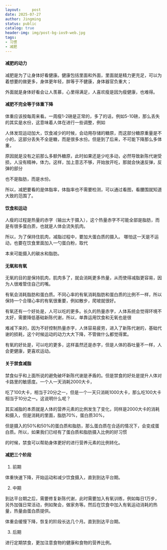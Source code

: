 ```yaml
---
layout:     post
date: 2025-07-27
author: Jingming
status: public
catalog: true
header-img: img/post-bg-ios9-web.jpg
tags:
- 习惯
- 减肥
---
```


#### 减肥的动力

减肥是为了让身体好看健康。健康包括里面和外面，里面就是精力更充足，可以为着想要的做更多，身体更年轻，胖等于不健康，身体器官负重大；

外面就是身体好看会让人羡慕，心里得满足，人喜欢瘦是因为瘦健康，也难得。

#### 减肥不完全等于体重下降

体重应该按每周来看。一周瘦1-2磅是正常的，多了的话，例如5-10磅，那么丢失的其实是水份，这意味着人体在进行一些调整，例如

人体发现运动加大，饮食减少的时候，会动用存储的糖原，而这部分糖原重量是不小的，这部分丢失不全是糖，而是很多水份。但是到了后来，不可能下降那么多体重，

原因就是没有之前那么多额外糖原，此时如果还是少吃多动，必然导致新陈代谢受损，人没有精神，体力。这样，加上意志不够，开始放开吃，那就会快速反弹，反弹的部分

也不是脂肪，而是水份。

所以，减肥要看的是体脂率，体脂率也不需要检测，可以通过看图，看腰围就知道大致的范围了。

#### 饮食和运动

人瘦的过程是热量的赤字（输出大于摄入），这个热量赤字不可能全部是脂肪，而是有很多蛋白质，也就是人体会流失肌肉。

所以，为了保持住肌肉，减脂过程中，要加大蛋白质的摄入。 哪怕这一天是不运动，也要在饮食里面加入一勺蛋白粉，取代

本来可能摄入的碳水和脂肪。

#### 无氧和有氧

无氧的目的是保持肌肉，肌肉多了，就会消耗更多热量，从而使得减脂更容易，因为人很难管住自己的嘴。

有氧会消耗脂肪和蛋白质。不同心率的有氧消耗脂肪和蛋白质的比例不一样，所以保持一个合理心率的有氧很重要，例如散步，爬坡就很好。

有氧还有一个好处是，人可以吃的更多。长久的热量赤字，人体系统会觉得环境不太好，需要降低基础新陈代谢，所以，单靠运用饮食和无氧也是很

难减下来的，因为不好控制热量赤字，人体容易疲劳，进入了新陈代谢的，基础代谢的损耗，这个时候运动的动力大大下降，不管做什么都觉得累。

有氧的好处是，可以吃的更多，这样虽然还是赤字，但是人体的吞吐量不一样，人会更健康，更喜欢运动。

#### 关于禁食减脂

禁食似乎和上面所说的避免破坏新陈代谢是矛盾的。但是禁食的好处是提升人体对卡路里的敏感度。一个人一天消耗2000大卡，

吃了100大卡，相当于20分之一，但是一个一天只消耗1000大卡，那么吃100大卡相当于10分之一。这说明什么呢？

其实减脂的本质就是人体的营养元素的比例发生了变化，同样是2000大卡的消耗和摄入，但是消耗的里面，脂肪70%，蛋白质30%，

但是摄入的50%和50%的蛋白质和脂肪，那么蛋白质在合适的情况下，会变成蛋白质。所以，如果我们已经有了蛋白质和脂肪摄入比例的好习惯

的时候，禁食可以帮助身体更好的进行营养元素的比例转化。

#### 减肥三个阶段

1. 前期

体重快速下降，开始运动和减少饮食摄入，直到到达平台期。

2. 中期

到达平台期之后，需要修复新陈代谢，此时需要加入有氧训练，例如每日1万步，另外加强日常活动，例如聚会，做家务等。然后在饮食中加入有氧运动消耗的热量，热量由蛋白质提供。

体重会缓慢下降，恢复的阶段长达几个月。直到到达平台期。

3. 后期

进行定期禁食，更加注意食物的健康和食物的营养比例。